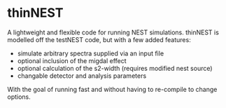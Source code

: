 # thinNEST
A lightweight and flexible code for running NEST simulations. thinNEST is modelled off the testNEST code, but with a few added features: 
- simulate arbitrary spectra supplied via an input file
- optional inclusion of the migdal effect
- optional calculation of the s2-width (requires modified nest source)
- changable detector and analysis parameters

With the goal of running fast and without having to re-compile to change options.
